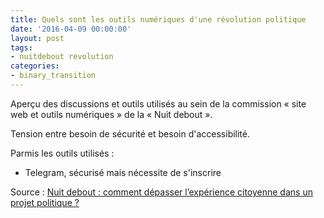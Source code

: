 ```yaml
---
title: Quels sont les outils numériques d'une révolution politique
date: '2016-04-09 00:00:00'
layout: post
tags:
- nuitdebout revolution
categories:
- binary_transition
---
```


Aperçu des discussions et outils utilisés au sein de la commission « site web et outils numériques » de la « Nuit debout ».

Tension entre besoin de sécurité et besoin d'accessibilité.

Parmis les outils utilisés :
- Telegram, sécurisé mais nécessite de s'inscrire


Source : [Nuit debout : comment dépasser l’expérience citoyenne dans un projet politique ?][regards.fr]


[regards.fr]: http://www.regards.fr/web/article/nuit-debout-comment-conjuguer-l
[wiki-outils]:   https://wiki.nuitdebout.fr/index.php?title=Num%C3%A9rique#Besoins_en_outils_.2F_cahier_des_charges

